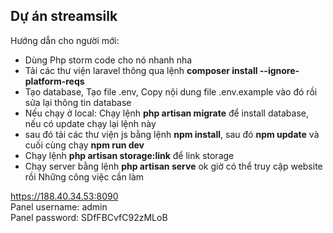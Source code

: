 
## Dự án streamsilk

Hướng dẫn cho người mới:
- Dùng Php storm code cho nó nhanh nha
- Tải các thư viện laravel thông qua lệnh <b>composer install --ignore-platform-reqs</b>
- Tạo database, Tạo file .env, Copy nội dung file .env.example vào đó rồi sửa lại thông tin database
- Nếu chạy ở local: Chạy lệnh <b>php artisan migrate</b> để install database, nếu có update chạy lại lệnh này
- sau đó tải các thư viện js bằng lệnh <b>npm install</b>, sau đó <b>npm update</b> và cuối cùng chạy <b>npm run dev</b>
- Chạy lệnh <b>php artisan storage:link</b> để link storage
- Chạy server bằng lệnh <b>php artisan serve</b> ok giờ có thể truy cập website rồi
  Những công việc cần làm 


  

https://188.40.34.53:8090                     
Panel username: admin                              
Panel password: SDfFBCvfC92zMLoB


